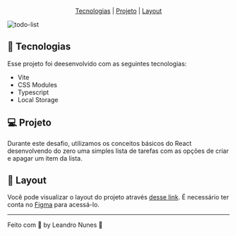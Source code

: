 <p align="center">
  <a href="#-Tecnologias">Tecnologias</a> |
  <a href="#-Projeto">Projeto</a> |
  <a href="#-Layout">Layout</a>
</p

![todo-list](https://user-images.githubusercontent.com/99052605/189483773-ab5021c9-8f0c-4758-bccc-b639118cebf6.png)

## 🚀 Tecnologias
Esse projeto foi deesenvolvido com as seguintes tecnologias:
+ Vite
+ CSS Modules
+ Typescript
+ Local Storage

## 💻 Projeto
Durante este desafio, utilizamos os conceitos básicos do React desenvolvendo do zero uma simples lista de tarefas com as opções de criar e apagar um item da lista.

## 🔖 Layout
Você pode visualizar o layout do projeto através <a href="https://www.figma.com/file/AUtAJ28ZypXVOwz2Vb54Ge/ToDo-List-(Copy)?node-id=0%3A1">desse link</a>. É necessário ter conta no <a href="https://www.figma.com/files/recent?fuid=1102968563677691331">Figma</a> para acessá-lo.

<hr>
Feito com 💜 by Leandro Nunes 👋
